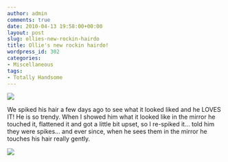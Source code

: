```yaml
---
author: admin
comments: true
date: 2010-04-13 19:58:00+00:00
layout: post
slug: ollies-new-rockin-hairdo
title: Ollie's new rockin hairdo!
wordpress_id: 302
categories:
- Miscellaneous
tags:
- Totally Handsome
---
```


[![](http://2.bp.blogspot.com/_C-ub7-hXVgE/S8TMNwckKMI/AAAAAAAAIUc/sQzBT27FyAQ/s640/IMG_7685.JPG)](http://2.bp.blogspot.com/_C-ub7-hXVgE/S8TMNwckKMI/AAAAAAAAIUc/sQzBT27FyAQ/s1600/IMG_7685.JPG)

  
We spiked his hair a few days ago to see what it looked liked and he LOVES IT!  He is so trendy.  When I showed him what it looked like in the mirror he touched it, flattened it and got a little bit upset, so I re-spiked it... told him they were spikes... and ever since, when he sees them in the mirror he touches his hair really gently.

![](https://blogger.googleusercontent.com/tracker/251139911615938991-1983047223162165618?l=www.outmumbered.com)
